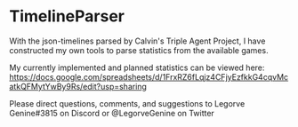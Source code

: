 # TimelineParser
With the json-timelines parsed by Calvin's Triple Agent Project, I have constructed my own tools to parse statistics from the available games. 

My currently implemented and planned statistics can be viewed here:
https://docs.google.com/spreadsheets/d/1FrxRZ6fLqjz4CFjyEzfkkG4cqvMcatkQFMytYwBy9Rs/edit?usp=sharing

Please direct questions, comments, and suggestions to Legorve Genine#3815 on Discord or @LegorveGenine on Twitter
